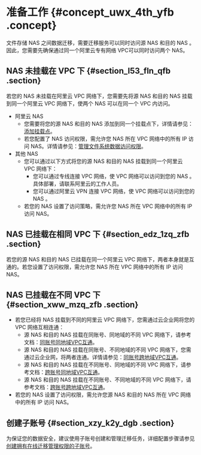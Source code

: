 # 准备工作 {#concept_uwx_4th_yfb .concept}

文件存储 NAS 之间数据迁移，需要迁移服务可以同时访问源 NAS 和目的 NAS 。因此，您需要先确保通过同一个阿里云专有网络 VPC可以同时访问两个 NAS。

## NAS 未挂载在 VPC 下 {#section_l53_fln_qfb .section}

若您的 NAS 未挂载在阿里云 VPC 网络下，您需要先将源 NAS 和目的 NAS 挂载到同一个阿里云 VPC 网络下，使两个 NAS 可以在同一个 VPC 内访问。

-   阿里云 NAS
    -   您需要将您的源 NAS 和目的 NAS 添加到同一个挂载点下，详情请参见：[添加挂载点](../../../../../cn.zh-CN/快速配置指南/添加挂载点.md#)。
    -   若您配置了 NAS 访问权限，需允许您 NAS 所在 VPC 网络中的所有 IP 访问 NAS。详情请参见：[管理文件系统数据访问权限](../../../../../cn.zh-CN/用户指南/管理文件系统数据访问权限.md#)。
-   其他 NAS
    -   您可以通过以下方式将您的源 NAS 和目的 NAS 挂载到同一个阿里云 VPC 网络下：
        -   您可以通过专线连接 VPC 网络，使 VPC 网络可以访问到您的 NAS 。具体部署，请联系阿里云的工作人员。
        -   您可以通过阿里云 VPN 连接 VPC 网络，使 VPC 网络可以访问到您的 NAS 。
    -   若您的 NAS 设置了访问策略，需允许您 NAS 所在 VPC 网络中的所有 IP 访问 NAS。

## NAS 已挂载在相同 VPC 下 {#section_edz_1zq_zfb .section}

若您的源 NAS 和目的 NAS 已挂载在同一个阿里云 VPC 网络下，两者本身就是互通的。若您设置了访问权限，需允许您 NAS 所在 VPC 网络中的所有 IP 访问 NAS。

## NAS 已挂载在不同 VPC 下 {#section_xww_mzq_zfb .section}

-   若您已经将 NAS 挂载到不同的阿里云 VPC 网络下，您需通过云企业网将您的 VPC 网络互相连通：
    -   源 NAS 和目的 NAS 挂载在同账号、同地域的不同 VPC 网络下，请参考文档：[同账号同地域VPC互通](../../../../../cn.zh-CN/快速入门/同账号同地域VPC和VBR互通.md#)。
    -   源 NAS 和目的 NAS 挂载在同账号、不同地域的不同 VPC 网络下，您需通过云企业网，将两者连通。详情请参见：[同账号跨地域VPC互通](../../../../../cn.zh-CN/快速入门/同账号跨地域VPC和VBR互通.md#)。
    -   源 NAS 和目的 NAS 挂载在不同账号、同地域的不同 VPC 网络下，请参考文档：[跨账号同地域VPC互通](../../../../../cn.zh-CN/快速入门/跨账号同地域VPC和VBR互通.md#)。
    -   源 NAS 和目的 NAS 挂载在不同账号、不同地域的不同 VPC 网络下，请参考文档：[跨账号跨地域VPC互通](../../../../../cn.zh-CN/快速入门/跨账号跨地域VPC和VBR互通.md#)。
-   若您的 NAS 设置了访问权限，需允许您源 NAS 和目的 NAS 所在 VPC 网络中的所有 IP 访问 NAS。

## 创建子账号 {#section_xzy_k2y_dgb .section}

为保证您的数据安全，建议使用子账号创建和管理迁移任务，详细配置步骤请参见[创建拥有在线迁移管理权限的子账号](https://help.aliyun.com/knowledge_detail/74863.html)。

